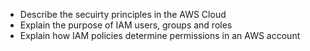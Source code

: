 - Describe the secuirty principles in the AWS Cloud
- Explain the purpose of IAM users, groups and roles 
- Explain how IAM policies determine permissions in an AWS account 

